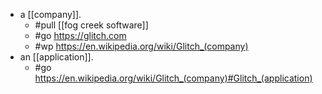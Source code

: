 - a [[company]].
	- #pull [[fog creek software]]
	- #go https://glitch.com
	- #wp https://en.wikipedia.org/wiki/Glitch_(company)
- an [[application]].
	- #go https://en.wikipedia.org/wiki/Glitch_(company)#Glitch_(application)